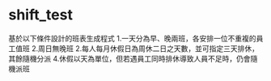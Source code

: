 # shift_test
基於以下條件設計的班表生成程式
1.一天分為早、晚兩班，各安排一位不重複的員工值班
2.周日無晚班
2.每人每月休假日為周休二日之天數，並可指定三天排休，其餘隨機分派
4.休假以天為單位，但若遇員工同時排休導致人員不足時，仍會隨機派班
